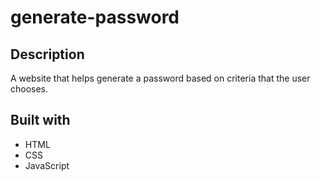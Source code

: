 # generate-password

## Description
A website that helps generate a password based on criteria that the user chooses. 

## Built with
* HTML
* CSS
* JavaScript

